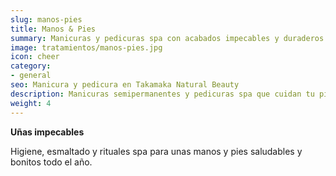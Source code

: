 ```yaml
---
slug: manos-pies
title: Manos & Pies
summary: Manicuras y pedicuras spa con acabados impecables y duraderos.
image: tratamientos/manos-pies.jpg
icon: cheer
category:
- general
seo: Manicura y pedicura en Takamaka Natural Beauty
description: Manicuras semipermanentes y pedicuras spa que cuidan tu piel, tus uñas y tu momento de relax.
weight: 4
---
```


**Uñas impecables**

Higiene, esmaltado y rituales spa para unas manos y pies saludables y bonitos todo el año.
